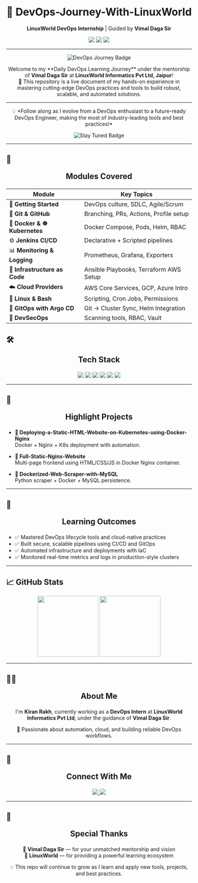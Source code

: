 <h1 align="center">🚀 DevOps-Journey-With-LinuxWorld</h1>

<p align="center">
  <strong>LinuxWorld DevOps Internship</strong> | Guided by <strong>Vimal Daga Sir</strong>
</p>

<p align="center">
  <img src="https://img.shields.io/badge/LinuxWorld-Tech%20Intern-blue?style=for-the-badge&logo=linux" />
  <img src="https://img.shields.io/github/last-commit/Kiranrakh/LW-DevOps-Learning-Daily?style=for-the-badge&color=green" />
  <img src="https://img.shields.io/github/stars/Kiranrakh/LW-DevOps-Learning-Daily?style=for-the-badge" />
</p>

---
<p align="center">
  <img src="https://img.shields.io/badge/DevOps%20Journey-Exploring%20with%20LinuxWorld-blue?style=for-the-badge&logo=dev.to" alt="DevOps Journey Badge" />
</p>

<p align="center">
  Welcome to my **Daily DevOps Learning Journey** under the mentorship of <strong>Vimal Daga Sir</strong> at <strong>LinuxWorld Informatics Pvt Ltd, Jaipur</strong>!<br />
  🚀 This repository is a live document of my hands-on experience in mastering cutting-edge DevOps practices and tools to build robust, scalable, and automated solutions.
</p>

---

<p align="center">
  💡 *Follow along as I evolve from a DevOps enthusiast to a future-ready DevOps Engineer, making the most of industry-leading tools and best practices!*
</p>

<p align="center">
  <img src="https://img.shields.io/badge/Stay%20Tuned-%E2%9C%94%EF%B8%8F-green?style=for-the-badge&logo=github" alt="Stay Tuned Badge" />
</p>

---

## 🧭 <p align="center"><strong>Modules Covered</strong></p>

<div align="center">

| Module                        | Key Topics                             |
|------------------------------|----------------------------------------|
| 🏁 **Getting Started**        | DevOps culture, SDLC, Agile/Scrum      |
| 🔗 **Git & GitHub**           | Branching, PRs, Actions, Profile setup |
| 🐳 **Docker & ☸ Kubernetes**  | Docker Compose, Pods, Helm, RBAC       |
| ⚙️ **Jenkins CI/CD**          | Declarative + Scripted pipelines       |
| 📊 **Monitoring & Logging**   | Prometheus, Grafana, Exporters         |
| 🧱 **Infrastructure as Code** | Ansible Playbooks, Terraform AWS Setup |
| ☁️ **Cloud Providers**        | AWS Core Services, GCP, Azure Intro    |
| 🐧 **Linux & Bash**           | Scripting, Cron Jobs, Permissions      |
| 🔁 **GitOps with Argo CD**    | Git → Cluster Sync, Helm Integration   |
| 🔐 **DevSecOps**              | Scanning tools, RBAC, Vault            |

</div>


## 🛠️ <p align="center"><strong>Tech Stack</strong></p>

<p align="center">
  <img src="https://img.shields.io/badge/Docker-2496ED?style=for-the-badge&logo=docker&logoColor=white"/>
  <img src="https://img.shields.io/badge/Kubernetes-326CE5?style=for-the-badge&logo=kubernetes&logoColor=white"/>
  <img src="https://img.shields.io/badge/AWS-FF9900?style=for-the-badge&logo=amazonaws&logoColor=white"/>
  <img src="https://img.shields.io/badge/Terraform-623CE4?style=for-the-badge&logo=terraform&logoColor=white"/>
  <img src="https://img.shields.io/badge/Ansible-EE0000?style=for-the-badge&logo=ansible&logoColor=white"/>
  <img src="https://img.shields.io/badge/Jenkins-D24939?style=for-the-badge&logo=jenkins&logoColor=white"/>
</p>

---

## 🚀 <p align="center"><strong>Highlight Projects</strong></p>

* **🔸 Deploying-a-Static-HTML-Website-on-Kubernetes-using-Docker-Nginx**<br />
  Docker + Nginx + K8s deployment with automation.

* **🔸 Full-Static-Nginx-Website**<br />
  Multi-page frontend using HTML/CSS/JS in Docker Nginx container.

* **🔸 Dockerized-Web-Scraper-with-MySQL**<br />
  Python scraper + Docker + MySQL persistence.

---

## 🎯 <p align="center"><strong>Learning Outcomes</strong></p>

* ✅ Mastered DevOps lifecycle tools and cloud-native practices
* ✅ Built secure, scalable pipelines using CI/CD and GitOps
* ✅ Automated infrastructure and deployments with IaC
* ✅ Monitored real-time metrics and logs in production-style clusters

---

## 📈 GitHub Stats

<p align="center">
  <img src="https://github-readme-stats.vercel.app/api?username=Kiranrakh&show_icons=true&theme=tokyonight&count_private=true" height="165" />
  <img src="https://github-readme-stats.vercel.app/api/top-langs/?username=Kiranrakh&layout=compact&theme=tokyonight" height="165" />
</p>

---

## 🙋‍♂️ <p align="center"><strong>About Me</strong></p>

<p align="center">
  I'm <strong>Kiran Rakh</strong>, currently working as a <strong>DevOps Intern</strong> at <strong>LinuxWorld Informatics Pvt Ltd</strong>, under the guidance of <strong>Vimal Daga Sir</strong>.
</p>

<p align="center">
  📌 Passionate about automation, cloud, and building reliable DevOps workflows.
</p>

---

## 📡 <p align="center"><strong>Connect With Me</strong></p>

<p align="center">
  <a href="https://www.linkedin.com/in/kiran-rakh-b644b6248/">
    <img src="https://img.shields.io/badge/LinkedIn-Kiran%20Rakh-blue?style=for-the-badge&logo=linkedin"/>
  </a>
  <a href="https://github.com/Kiranrakh">
    <img src="https://img.shields.io/badge/GitHub-Kiranrakh-black?style=for-the-badge&logo=github"/>
  </a>
</p>

---

## 🙏 <p align="center"><strong>Special Thanks</strong></p>

<p align="center">
  🧠 <strong>Vimal Daga Sir</strong> — for your unmatched mentorship and vision<br />
  🏢 <strong>LinuxWorld</strong> — for providing a powerful learning ecosystem
</p>

<p align="center">
  💡 This repo will continue to grow as I learn and apply new tools, projects, and best practices.
</p>
